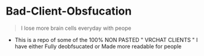 # Bad-Client-Obsfucation


> I lose more brain cells everyday with peope

- This is a repo of some of the 100% NON PASTED " VRCHAT CLIENTS " I have either Fully deobfsucated or Made more readable for people 
